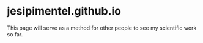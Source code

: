 # jesipimentel.github.io

This page will serve as a method for other people to see my scientific work so far.
